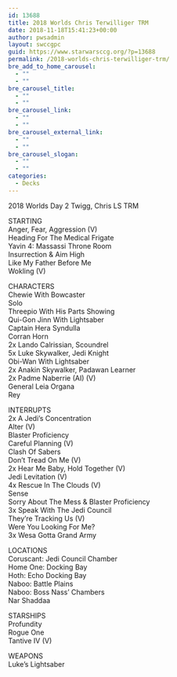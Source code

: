 ```yaml
---
id: 13688
title: 2018 Worlds Chris Terwilliger TRM
date: 2018-11-18T15:41:23+00:00
author: pwsadmin
layout: swccgpc
guid: https://www.starwarsccg.org/?p=13688
permalink: /2018-worlds-chris-terwilliger-trm/
bre_add_to_home_carousel:
  - ""
  - ""
bre_carousel_title:
  - ""
  - ""
bre_carousel_link:
  - ""
  - ""
bre_carousel_external_link:
  - ""
  - ""
bre_carousel_slogan:
  - ""
  - ""
categories:
  - Decks
---
```

2018 Worlds Day 2 Twigg, Chris LS TRM

STARTING  
Anger, Fear, Aggression (V)  
Heading For The Medical Frigate  
Yavin 4: Massassi Throne Room  
Insurrection & Aim High  
Like My Father Before Me  
Wokling (V)

CHARACTERS  
Chewie With Bowcaster  
Solo  
Threepio With His Parts Showing  
Qui-Gon Jinn With Lightsaber  
Captain Hera Syndulla  
Corran Horn  
2x Lando Calrissian, Scoundrel  
5x Luke Skywalker, Jedi Knight  
Obi-Wan With Lightsaber  
2x Anakin Skywalker, Padawan Learner  
2x Padme Naberrie (AI) (V)  
General Leia Organa  
Rey

INTERRUPTS  
2x A Jedi&#8217;s Concentration  
Alter (V)  
Blaster Proficiency  
Careful Planning (V)  
Clash Of Sabers  
Don&#8217;t Tread On Me (V)  
2x Hear Me Baby, Hold Together (V)  
Jedi Levitation (V)  
4x Rescue In The Clouds (V)  
Sense  
Sorry About The Mess & Blaster Proficiency  
3x Speak With The Jedi Council  
They&#8217;re Tracking Us (V)  
Were You Looking For Me?  
3x Wesa Gotta Grand Army

LOCATIONS  
Coruscant: Jedi Council Chamber  
Home One: Docking Bay  
Hoth: Echo Docking Bay  
Naboo: Battle Plains  
Naboo: Boss Nass&#8217; Chambers  
Nar Shaddaa

STARSHIPS  
Profundity  
Rogue One  
Tantive IV (V)

WEAPONS  
Luke&#8217;s Lightsaber
